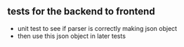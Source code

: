 ## tests for the backend to frontend
- unit test to see if parser is correctly making json object 
- then use this json object in later tests

